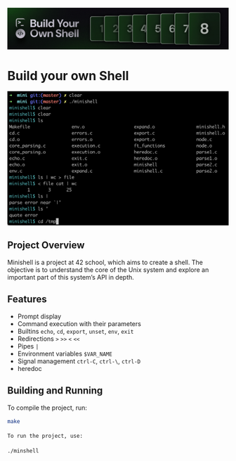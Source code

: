 ![shell](shell.gif "shell")

# Build your own Shell

![Minishell](minishell.png "Minishell")

## Project Overview

Minishell is a project at 42 school, which aims to create a shell. The objective is to understand the core of the Unix system and explore an important part of this system’s API in depth.

## Features

- Prompt display
- Command execution with their parameters
- Builtins `echo`, `cd`, `export`, `unset`, `env`, `exit`
- Redirections `>` `>>` `<` `<<`
- Pipes `|`
- Environment variables `$VAR_NAME`
- Signal management `ctrl-C`, `ctrl-\`, `ctrl-D`
- heredoc

## Building and Running

To compile the project, run:

```bash
make

To run the project, use:

./minshell
